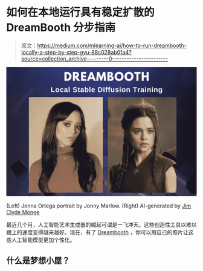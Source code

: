# 如何在本地运行具有稳定扩散的 DreamBooth 分步指南

> 原文：<https://medium.com/mlearning-ai/how-to-run-dreambooth-locally-a-step-by-step-gyu-88c028ab01a4?source=collection_archive---------0----------------------->

![](img/189b8bb5e5494b4e5dc89ca3468c693e.png)

(Left) Jenna Ortega portrait by Jonny Marlow. (Right) AI-generated by [Jim Clyde Monge](https://medium.com/u/819323b399ac?source=post_page-----88c028ab01a4--------------------------------)

最近几个月，人工智能艺术生成器的崛起可谓是一飞冲天。这些创造性工具以难以跟上的速度变得越来越好。现在，有了 [Dreambooth](https://dreambooth.github.io/) ，你可以用自己的照片让这些人工智能模型更加个性化。

## 什么是梦想小屋？